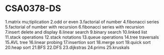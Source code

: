 # CSA0378-DS

1.matrix mu;tiplication
2.odd or even
3.factorial of number
4.fibonacci series
5.factorial of number with recursion
6.fibonacci series with recursion
7.insert delete and display
8.linear search
9.binary search
10.linked list
11.stack operations
12.stack notations
13.queue operations
14.tree traversals
15.AVL tree
16.linear probing
17.insertion sort
18.merge sort
19.quick sort
20.heap sort
21.BFS
22.DFS
23.dijkstras 
24.prims
25.kruskals

